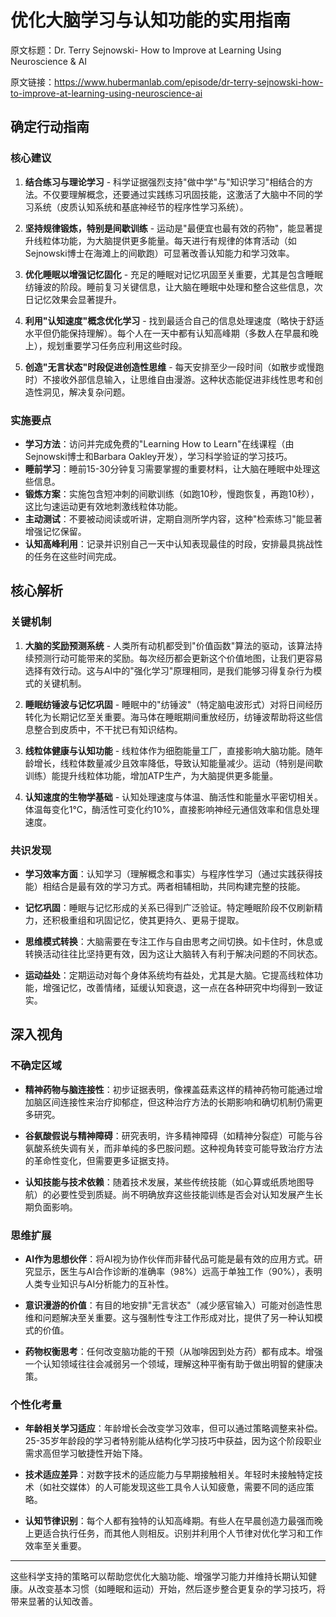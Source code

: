 # 优化大脑学习与认知功能的实用指南

原文标题：Dr. Terry Sejnowski- How to Improve at Learning Using Neuroscience & AI

原文链接：https://www.hubermanlab.com/episode/dr-terry-sejnowski-how-to-improve-at-learning-using-neuroscience-ai

<YouTube videoId="etbfLTHD_VU" />

## 确定行动指南

### 核心建议
1. **结合练习与理论学习** - 科学证据强烈支持"做中学"与"知识学习"相结合的方法。不仅要理解概念，还要通过实践练习巩固技能，这激活了大脑中不同的学习系统（皮质认知系统和基底神经节的程序性学习系统）。

2. **坚持规律锻炼，特别是间歇训练** - 运动是"最便宜也最有效的药物"，能显著提升线粒体功能，为大脑提供更多能量。每天进行有规律的体育活动（如Sejnowski博士在海滩上的间歇跑）可显著改善认知能力和学习效率。

3. **优化睡眠以增强记忆固化** - 充足的睡眠对记忆巩固至关重要，尤其是包含睡眠纺锤波的阶段。睡前复习关键信息，让大脑在睡眠中处理和整合这些信息，次日记忆效果会显著提升。

4. **利用"认知速度"概念优化学习** - 找到最适合自己的信息处理速度（略快于舒适水平但仍能保持理解）。每个人在一天中都有认知高峰期（多数人在早晨和晚上），规划重要学习任务应利用这些时段。

5. **创造"无言状态"时段促进创造性思维** - 每天安排至少一段时间（如散步或慢跑时）不接收外部信息输入，让思维自由漫游。这种状态能促进非线性思考和创造性洞见，解决复杂问题。

### 实施要点
- **学习方法**：访问并完成免费的"Learning How to Learn"在线课程（由Sejnowski博士和Barbara Oakley开发），学习科学验证的学习技巧。
- **睡前学习**：睡前15-30分钟复习需要掌握的重要材料，让大脑在睡眠中处理这些信息。
- **锻炼方案**：实施包含短冲刺的间歇训练（如跑10秒，慢跑恢复，再跑10秒），这比匀速运动更有效地刺激线粒体功能。
- **主动测试**：不要被动阅读或听讲，定期自测所学内容，这种"检索练习"能显著增强记忆保留。
- **认知高峰利用**：记录并识别自己一天中认知表现最佳的时段，安排最具挑战性的任务在这些时间完成。

## 核心解析

### 关键机制
1. **大脑的奖励预测系统** - 人类所有动机都受到"价值函数"算法的驱动，该算法持续预测行动可能带来的奖励。每次经历都会更新这个价值地图，让我们更容易选择有效行动。这与AI中的"强化学习"原理相同，是我们能够习得复杂行为模式的关键机制。

2. **睡眠纺锤波与记忆巩固** - 睡眠中的"纺锤波"（特定脑电波形式）对将日间经历转化为长期记忆至关重要。海马体在睡眠期间重放经历，纺锤波帮助将这些信息整合到皮质中，不干扰已有知识结构。

3. **线粒体健康与认知功能** - 线粒体作为细胞能量工厂，直接影响大脑功能。随年龄增长，线粒体数量减少且效率降低，导致认知能量减少。运动（特别是间歇训练）能提升线粒体功能，增加ATP生产，为大脑提供更多能量。

4. **认知速度的生物学基础** - 认知处理速度与体温、酶活性和能量水平密切相关。体温每变化1°C，酶活性可变化约10%，直接影响神经元通信效率和信息处理速度。

### 共识发现
- **学习效率方面**：认知学习（理解概念和事实）与程序性学习（通过实践获得技能）相结合是最有效的学习方式。两者相辅相助，共同构建完整的技能。

- **记忆巩固**：睡眠与记忆形成的关系已得到广泛验证。特定睡眠阶段不仅刷新精力，还积极重组和巩固记忆，使其更持久、更易于提取。

- **思维模式转换**：大脑需要在专注工作与自由思考之间切换。如卡住时，休息或转换活动往往比坚持更有效，因为这让大脑转入有利于解决问题的不同状态。

- **运动益处**：定期运动对每个身体系统均有益处，尤其是大脑。它提高线粒体功能，增强记忆，改善情绪，延缓认知衰退，这一点在各种研究中均得到一致证实。

## 深入视角

### 不确定区域
- **精神药物与脑连接性**：初步证据表明，像裸盖菇素这样的精神药物可能通过增加脑区间连接性来治疗抑郁症，但这种治疗方法的长期影响和确切机制仍需更多研究。

- **谷氨酸假说与精神障碍**：研究表明，许多精神障碍（如精神分裂症）可能与谷氨酸系统失调有关，而非单纯的多巴胺问题。这种视角转变可能导致治疗方法的革命性变化，但需要更多证据支持。

- **认知技能与技术依赖**：随着技术发展，某些传统技能（如心算或纸质地图导航）的必要性受到质疑。尚不明确放弃这些技能训练是否会对认知发展产生长期负面影响。

### 思维扩展
- **AI作为思想伙伴**：将AI视为协作伙伴而非替代品可能是最有效的应用方式。研究显示，医生与AI合作诊断的准确率（98%）远高于单独工作（90%），表明人类专业知识与AI分析能力的互补性。

- **意识漫游的价值**：有目的地安排"无言状态"（减少感官输入）可能对创造性思维和问题解决至关重要。这与强制性专注工作形成对比，提供了另一种认知模式的价值。

- **药物权衡思考**：任何改变脑功能的干预（从咖啡因到处方药）都有成本。增强一个认知领域往往会减弱另一个领域，理解这种平衡有助于做出明智的健康决策。

### 个性化考量
- **年龄相关学习适应**：年龄增长会改变学习效率，但可以通过策略调整来补偿。25-35岁年龄段的学习者特别能从结构化学习技巧中获益，因为这个阶段职业需求高但学习敏捷性开始下降。

- **技术适应差异**：对数字技术的适应能力与早期接触相关。年轻时未接触特定技术（如社交媒体）的人可能发现这些工具令人认知疲惫，需要不同的适应策略。

- **认知节律识别**：每个人都有独特的认知高峰期。有些人在早晨创造力最强而晚上更适合执行任务，而其他人则相反。识别并利用个人节律对优化学习和工作效率至关重要。

---

这些科学支持的策略可以帮助您优化大脑功能、增强学习能力并维持长期认知健康。从改变基本习惯（如睡眠和运动）开始，然后逐步整合更复杂的学习技巧，将带来显著的认知改善。
